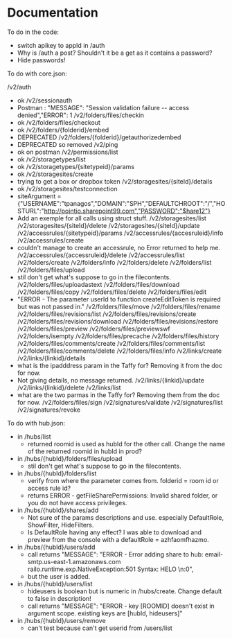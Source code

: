 Documentation
=============

To do in the code:
- switch apikey to appId in /auth
- Why is /auth a post? Shouldn't it be a get as it contains a password?
- Hide passwords!

To do with core.json:

/v2/auth
  - ok
/v2/sessionauth
  - Postman : "MESSAGE": "Session validation failure -- access denied","ERROR": 1
/v2/folders/files/checkin
  - ok
/v2/folders/files/checkout
  - ok
/v2/folders/{folderid}/embed
  - DEPRECATED
/v2/folders/{folderid}/getauthorizedembed
  - DEPRECATED so removed
/v2/ping
  - ok on postman
/v2/permissions/list
  - ok
/v2/storagetypes/list
  - ok
/v2/storagetypes/{sitetypeid}/params
  - ok
/v2/storagesites/create
  - trying to get a box or dropbox token
/v2/storagesites/{siteId}/details
  - ok
/v2/storagesites/testconnection
  - siteArgument = {"USERNAME":"tpanagos","DOMAIN":"SPH","DEFAULTCHROOT":"/","HOSTURL":"http://pointio.sharepoint99.com","PASSWORD":"$hare12"}
  - Add an exemple for all calls using struct stuff.
/v2/storagesites/list
/v2/storagesites/{siteId}/delete
/v2/storagesites/{siteId}/update
/v2/accessrules/{sitetypeid}/params
/v2/accessrules/{accesruleid}/info
/v2/accessrules/create
  - couldn't manage to create an accessrule, no Error returned to help me.
/v2/accessrules/{accessruleid}/delete
/v2/accessrules/list
/v2/folders/create
/v2/folders/info
/v2/folders/delete
/v2/folders/list
/v2/folders/files/upload
  - stil don't get what's suppose to go in the filecontents.
/v2/folders/files/uploadastext
/v2/folders/files/download
/v2/folders/files/copy
/v2/folders/files/delete
/v2/folders/files/edit
  - "ERROR - The parameter userId to function createEditToken is required but was not passed in."
/v2/folders/files/move
/v2/folders/files/rename
/v2/folders/files/revisions/list
/v2/folders/files/revisions/create
/v2/folders/files/revisions/download
/v2/folders/files/revisions/restore
/v2/folders/files/preview
/v2/folders/files/previewswf
/v2/folders/isempty
/v2/folders/files/precache
/v2/folders/files/history
/v2/folders/files/comments/create
/v2/folders/files/comments/list
/v2/folders/files/comments/delete
/v2/folders/files/info
/v2/links/create
/v2/links/{linkid}/details
  - what is the ipadddress param in the Taffy for? Removing it from the doc for now.
  - Not giving details, no message returned.
/v2/links/{linkid}/update
/v2/links/{linkid}/delete
/v2/links/list
  - what are the two parmas in the Taffy for? Removing them from the doc for now.
/v2/folders/files/sign
/v2/signatures/validate
/v2/signatures/list
/v2/signatures/revoke


To do with hub.json:
- in /hubs/list
  - returned roomid is used as hubId for the other call. Change the name of the returned roomid in hubId in prod?
- in /hubs/{hubId}/folders/files/upload
  - stil don't get what's suppose to go in the filecontents.
- in /hubs/{hubId}/folders/list
  - verify from where the parameter comes from. folderid = room id or access rule id?
  - returns ERROR - getFileSharePermissions: Invalid shared folder, or you do not have access privileges.
- in /hubs/{hubId}/shares/add
  - Not sure of the params descriptions and use. especially DefaultRole, ShowFilter, HideFilters.
  - Is DefaultRole having any effect? I was able to download and preview from the console with a defaultRole = azhfaomfhazmo.
- in /hubs/{hubId}/users/add
  - call returns   "MESSAGE": "ERROR - Error adding share to hub: email-smtp.us-east-1.amazonaws.com railo.runtime.exp.NativeException:501 Syntax: HELO <hostname>\n:0",
  - but the user is added.
- in /hubs/{hubId}/users/list
  - hideusers is boolean but is numeric in /hubs/create. Change default to false in description!
  - call returns   "MESSAGE": "ERROR - key [ROOMID] doesn't exist in argument scope. existing keys are [hubId, hideusers]"
- in /hubs/{hubId}/users/remove
  - can't test because can't get userid from /users/list



